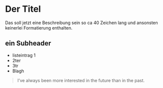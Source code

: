 # Der Titel
Das soll jetzt eine Beschreibung sein so ca 40 Zeichen lang und ansonsten keinerlei Formatierung enthalten.
## ein Subheader
* listeintrag 1
* 2ter 
* 3tr
* Blagh

> I’ve always been more interested
> in the future than in the past.